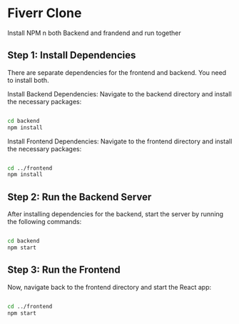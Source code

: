# Fiverr Clone

Install NPM n both Backend and frandend and run together

## Step 1:  Install Dependencies

There are separate dependencies for the frontend and backend. You need to install both.

Install Backend Dependencies: Navigate to the backend directory and install the necessary packages:
```bash

cd backend
npm install 

```
Install Frontend Dependencies: Navigate to the frontend directory and install the necessary packages:
```bash

cd ../frontend
npm install 

```
## Step 2: Run the Backend Server

After installing dependencies for the backend, start the server by running the following commands:

```bash

cd backend
npm start

```

## Step 3: Run the Frontend

Now, navigate back to the frontend directory and start the React app:

```bash

cd ../frontend
npm start


```
